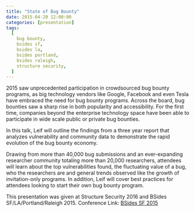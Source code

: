 ```yaml
---
title: "State of Bug Bounty"
date: 2015-04-20 12:00:00
categories: [presentation]
tags:
  [
    bug bounty,
    bsides sf,
    bsides la,
    bsides portland,
    bsides raleigh,
    structure security,
  ]
---
```


2015 saw unprecedented participation in crowdsourced bug bounty programs,
as big technology vendors like Google, Facebook and even Tesla have
embraced the need for bug bounty programs. Across the board, bug bounties
saw a sharp rise in both popularity and accessibility. For the first time,
companies beyond the enterprise technology space have been able to
participate in wide scale public or private bug bounties.

In this talk, Leif will outline the findings from a three year report that
analyzes vulnerability and community data to demonstrate the rapid
evolution of the bug bounty economy.

Drawing from more than 40,000 bug submissions and an ever-expanding
researcher community totaling more than 20,000 researchers, attendees will
learn about the top vulnerabilities found, the fluctuating value of a bug,
who the researchers are and general trends observed like the growth of
invitation-only programs. In addition, Leif will cover best practices for
attendees looking to start their own bug bounty program.

This presentation was given at Structure Security 2016 and BSides SF/LA/Portland/Raleigh 2015. Conference Link: [BSides SF 2015](https://www.youtube.com/watch?v=L1XTaa1wjSw)

